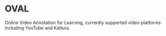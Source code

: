 # OVAL
Online Video Annotation for Learning, currently supported video platforms including YouTube and Kaltura.
